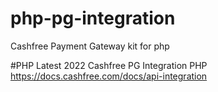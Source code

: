 # php-pg-integration
Cashfree Payment Gateway kit for php

#PHP Latest 2022 Cashfree PG Integration PHP
https://docs.cashfree.com/docs/api-integration
